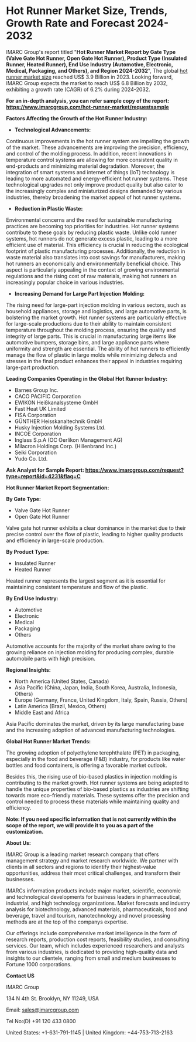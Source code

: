 ﻿# **Hot Runner Market Size, Trends, Growth Rate and Forecast 2024-2032**
IMARC Group's report titled "**Hot Runner Market Report by Gate Type (Valve Gate Hot Runner, Open Gate Hot Runner), Product Type (Insulated Runner, Heated Runner), End Use Industry (Automotive, Electronic, Medical, Packaging, and Others), and Region 2024-2032**", The global [hot runner market size](https://www.imarcgroup.com/hot-runner-market) reached US$ 3.9 Billion in 2023. Looking forward, IMARC Group expects the market to reach US$ 6.8 Billion by 2032, exhibiting a growth rate (CAGR) of 6.2% during 2024-2032.

**For an in-depth analysis, you can refer sample copy of the report: <https://www.imarcgroup.com/hot-runner-market/requestsample>**

**Factors Affecting the Growth of the Hot Runner Industry:**

- **Technological Advancements:**

Continuous improvements in the hot runner system are impelling the growth of the market. These advancements are improving the precision, efficiency, and control of the molding process. In addition, recent innovations in temperature control systems are allowing for more consistent quality in end-products and minimizing material degradation. Moreover, the integration of smart systems and internet of things (IoT) technology is leading to more automated and energy-efficient hot runner systems. These technological upgrades not only improve product quality but also cater to the increasingly complex and miniaturized designs demanded by various industries, thereby broadening the market appeal of hot runner systems.

- **Reduction in Plastic Waste:** 

Environmental concerns and the need for sustainable manufacturing practices are becoming top priorities for industries. Hot runner systems contribute to these goals by reducing plastic waste. Unlike cold runner systems, hot runners do not generate excess plastic, leading to a more efficient use of material. This efficiency is crucial in reducing the ecological footprint of plastic manufacturing processes. Additionally, the reduction in waste material also translates into cost savings for manufacturers, making hot runners an economically and environmentally beneficial choice. This aspect is particularly appealing in the context of growing environmental regulations and the rising cost of raw materials, making hot runners an increasingly popular choice in various industries.

- **Increasing Demand for Large Part Injection Molding:**

The rising need for large-part injection molding in various sectors, such as household appliances, storage and logistics, and large automotive parts, is bolstering the market growth. Hot runner systems are particularly effective for large-scale productions due to their ability to maintain consistent temperature throughout the molding process, ensuring the quality and integrity of large parts. This is crucial in manufacturing large items like automotive bumpers, storage bins, and large appliance parts where uniformity and strength are essential. The ability of hot runners to efficiently manage the flow of plastic in large molds while minimizing defects and stresses in the final product enhances their appeal in industries requiring large-part production.

**Leading Companies Operating in the Global Hot Runner Industry:**

- Barnes Group Inc.
- CACO PACIFIC Corporation
- EWIKON Heißkanalsysteme GmbH
- Fast Heat UK Limited
- FISA Corporation
- GÜNTHER Heisskanaltechnik GmbH
- Husky Injection Molding Systems Ltd.
- INCOE Corporation
- Inglass S.p.A (OC Oerlikon Management AG)
- Milacron Holdings Corp. (Hillenbrand Inc.)
- Seiki Corporation
- Yudo Co. Ltd.

**Ask Analyst for Sample Report: <https://www.imarcgroup.com/request?type=report&id=4231&flag=C>**

**Hot Runner Market Report Segmentation:**

**By Gate Type:**

- Valve Gate Hot Runner
- Open Gate Hot Runner

Valve gate hot runner exhibits a clear dominance in the market due to their precise control over the flow of plastic, leading to higher quality products and efficiency in large-scale production.

**By Product Type:**

- Insulated Runner
- Heated Runner

Heated runner represents the largest segment as it is essential for maintaining consistent temperature and flow of the plastic.

**By End Use Industry:**

- Automotive
- Electronic
- Medical
- Packaging
- Others

Automotive accounts for the majority of the market share owing to the growing reliance on injection molding for producing complex, durable automobile parts with high precision.

**Regional Insights:**

- North America (United States, Canada)
- Asia Pacific (China, Japan, India, South Korea, Australia, Indonesia, Others)
- Europe (Germany, France, United Kingdom, Italy, Spain, Russia, Others)
- Latin America (Brazil, Mexico, Others)
- Middle East and Africa

Asia Pacific dominates the market, driven by its large manufacturing base and the increasing adoption of advanced manufacturing technologies.

**Global Hot Runner Market Trends:**

The growing adoption of polyethylene terephthalate (PET) in packaging, especially in the food and beverage (F&B) industry, for products like water bottles and food containers, is offering a favorable market outlook.

Besides this, the rising use of bio-based plastics in injection molding is contributing to the market growth. Hot runner systems are being adapted to handle the unique properties of bio-based plastics as industries are shifting towards more eco-friendly materials. These systems offer the precision and control needed to process these materials while maintaining quality and efficiency.

**Note: If you need specific information that is not currently within the scope of the report, we will provide it to you as a part of the customization.**

**About Us:**

IMARC Group is a leading market research company that offers management strategy and market research worldwide. We partner with clients in all sectors and regions to identify their highest-value opportunities, address their most critical challenges, and transform their businesses.

IMARCs information products include major market, scientific, economic and technological developments for business leaders in pharmaceutical, industrial, and high technology organizations. Market forecasts and industry analysis for biotechnology, advanced materials, pharmaceuticals, food and beverage, travel and tourism, nanotechnology and novel processing methods are at the top of the companys expertise.

Our offerings include comprehensive market intelligence in the form of research reports, production cost reports, feasibility studies, and consulting services. Our team, which includes experienced researchers and analysts from various industries, is dedicated to providing high-quality data and insights to our clientele, ranging from small and medium businesses to Fortune 1000 corporations.

**Contact US**

IMARC Group

134 N 4th St. Brooklyn, NY 11249, USA

Email: sales@imarcgroup.com

Tel No:(D) +91 120 433 0800

United States: +1-631-791-1145 | United Kingdom: +44-753-713-2163
